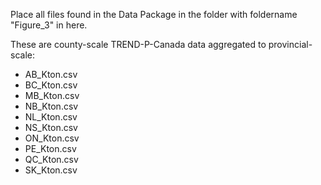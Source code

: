 Place all files found in the Data Package in the folder with foldername "Figure_3" in here.

These are county-scale TREND-P-Canada data aggregated to provincial-scale: 
* AB_Kton.csv
* BC_Kton.csv
* MB_Kton.csv
* NB_Kton.csv
* NL_Kton.csv
* NS_Kton.csv
* ON_Kton.csv
* PE_Kton.csv
* QC_Kton.csv
* SK_Kton.csv
